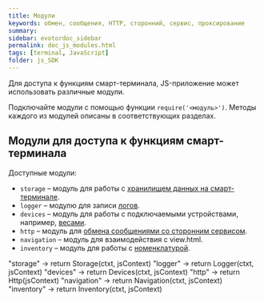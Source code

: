 ```yaml
---
title: Модули
keywords: обмен, сообщения, HTTP, сторонний, сервис, проксирование
summary:
sidebar: evotordoc_sidebar
permalink: doc_js_modules.html
tags: [terminal, JavaScript]
folder: js_SDK
---
```


Для доступа к функциям смарт-терминала, JS-приложение может использовать различные модули.

Подключайте модули с помощью функции `require('<модуль>')`. Методы каждого из модулей описаны в соответствующих разделах.

## Модули для доступа к функциям смарт-терминала

Доступные модули:

* `storage` – модуль для работы с [хранилищем данных на смарт-терминале](./doc_js_storage_api.html).
* `logger` – модулю для записи [логов](./doc_app_logging.html).
* `devices` – модуль для работы с подключаемыми устройствами, например, [весами](./doc_js_devices.html).
* `http` – модуль для [обмена сообщениями со сторонним сервисом](./doc_js_third_party_service_communication.html).
* `navigation` – модуль для взаимодействия с view.html.
* `inventory` – модуль для работы с [номенклатурой](./doc_js_inventory.html).


"storage" -> return Storage(ctxt, jsContext)
"logger" -> return Logger(ctxt, jsContext)
"devices" -> return Devices(ctxt, jsContext)
"http" -> return Http(jsContext)
"navigation" -> return Navigation(ctxt, jsContext)
"inventory" -> return Inventory(ctxt, jsContext)
